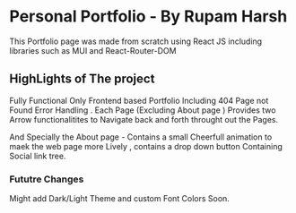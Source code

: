 # Personal Portfolio - By Rupam Harsh

This Portfolio page was made from scratch using React JS including libraries such as MUI and React-Router-DOM

## HighLights of The project

Fully Functional Only Frontend based Portfolio Including 404 Page not Found Error Handling . Each Page (Excluding About page ) Provides two Arrow functionalitites to Navigate back and forth throught out the Pages. 

And Specially the About page - Contains a small Cheerfull animation to maek the web page more Lively , contains a drop down button Containing Social link tree.

### Fututre Changes 

Might add Dark/Light Theme and custom Font Colors Soon.
